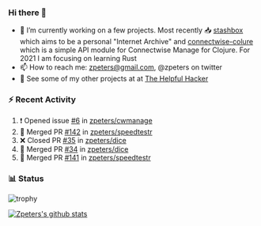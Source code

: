### Hi there 👋


- 🔭 I’m currently working on a few projects.  Most recently :inbox_tray: [stashbox](https://github.com/zpeters/stashbox) which aims to be a personal "Internet Archive" and [connectwise-colure](https://github.com/zpeters/connectwise-clojure) which is a simple API module for Connectwise Manage for Clojure.  For 2021 I am focusing on learning Rust
- 📫 How to reach me: zpeters@gmail.com, @zpeters on twitter
- 👋 See some of my other projects at at [The Helpful Hacker](https://thehelpfulhacker.net)

### :zap: Recent Activity

<!--START_SECTION:activity-->
1. ❗️ Opened issue [#6](https://github.com/zpeters/cwmanage/issues/6) in [zpeters/cwmanage](https://github.com/zpeters/cwmanage)
2. 🎉 Merged PR [#142](https://github.com/zpeters/speedtestr/pull/142) in [zpeters/speedtestr](https://github.com/zpeters/speedtestr)
3. ❌ Closed PR [#35](https://github.com/zpeters/dice/pull/35) in [zpeters/dice](https://github.com/zpeters/dice)
4. 🎉 Merged PR [#34](https://github.com/zpeters/dice/pull/34) in [zpeters/dice](https://github.com/zpeters/dice)
5. 🎉 Merged PR [#141](https://github.com/zpeters/speedtestr/pull/141) in [zpeters/speedtestr](https://github.com/zpeters/speedtestr)
<!--END_SECTION:activity-->

### :bar_chart: Status

![trophy](https://github-profile-trophy.vercel.app/?username=zpeters)

[![Zpeters's github stats](https://github-readme-stats.vercel.app/api?username=zpeters)](https://github.com/zpeters/github-readme-stats&show_icons=true)
